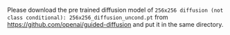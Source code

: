 Please download the pre trained diffusion model of `256x256 diffusion (not class conditional): 256x256_diffusion_uncond.pt` from https://github.com/openai/guided-diffusion and put it in the same directory.
